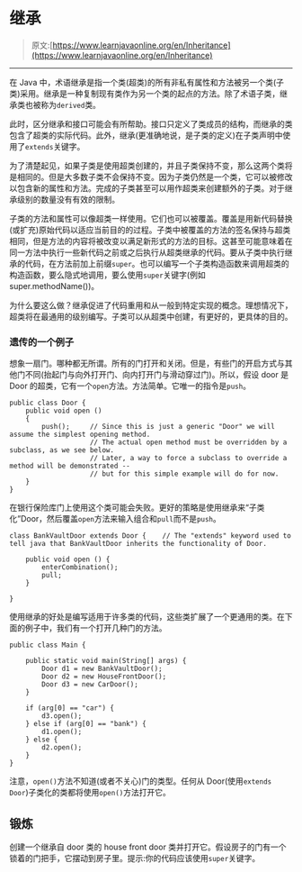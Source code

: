 # 继承

> 原文:[https://www.learnjavaonline.org/en/Inheritance](https://www.learnjavaonline.org/en/Inheritance)

* * *

在 Java 中，术语继承是指一个类(超类)的所有非私有属性和方法被另一个类(子类)采用。继承是一种复制现有类作为另一个类的起点的方法。除了术语子类，继承类也被称为`derived`类。

此时，区分继承和接口可能会有所帮助。接口只定义了类成员的结构，而继承的类包含了超类的实际代码。此外，继承(更准确地说，是子类的定义)在子类声明中使用了`extends`关键字。

为了清楚起见，如果子类是使用超类创建的，并且子类保持不变，那么这两个类将是相同的。但是大多数子类不会保持不变。因为子类仍然是一个类，它可以被修改以包含新的属性和方法。完成的子类甚至可以用作超类来创建额外的子类。对于继承级别的数量没有有效的限制。

子类的方法和属性可以像超类一样使用。它们也可以被覆盖。覆盖是用新代码替换(或扩充)原始代码以适应当前目的的过程。子类中被覆盖的方法的签名保持与超类相同，但是方法的内容将被改变以满足新形式的方法的目标。这甚至可能意味着在同一方法中执行一些新代码之前或之后执行从超类继承的代码。要从子类中执行继承的代码，在方法前加上前缀`super`。也可以编写一个子类构造函数来调用超类的构造函数，要么隐式地调用，要么使用`super`关键字(例如 super.methodName())。

为什么要这么做？继承促进了代码重用和从一般到特定实现的概念。理想情况下，超类将在最通用的级别编写。子类可以从超类中创建，有更好的，更具体的目的。

### 遗传的一个例子

想象一扇门。哪种都无所谓。所有的门打开和关闭。但是，有些门的开启方式与其他门不同(抬起门与向外打开门、向内打开门与滑动穿过门)。所以，假设 door 是 Door 的超类，它有一个`open`方法。方法简单。它唯一的指令是`push`。

```
public class Door {
    public void open ()
    {
        push();     // Since this is just a generic "Door" we will assume the simplest opening method.
                    // The actual open method must be overridden by a subclass, as we see below.
                    // Later, a way to force a subclass to override a method will be demonstrated -- 
                    // but for this simple example will do for now.
    }
} 
```

在银行保险库门上使用这个类可能会失败。更好的策略是使用继承来“子类化”Door，然后覆盖`open`方法来输入组合和`pull`而不是`push`。

```
class BankVaultDoor extends Door {    // The "extends" keyword used to tell java that BankVaultDoor inherits the functionality of Door.

    public void open () {
        enterCombination();
        pull;
    }

} 
```

使用继承的好处是编写适用于许多类的代码，这些类扩展了一个更通用的类。在下面的例子中，我们有一个打开几种门的方法。

```
public class Main {

    public static void main(String[] args) {
        Door d1 = new BankVaultDoor();
        Door d2 = new HouseFrontDoor();
        Door d3 = new CarDoor();
    }

    if (arg[0] == "car") {
        d3.open();
    } else if (arg[0] == "bank") {
        d1.open();
    } else {
        d2.open();
    }
} 
```

注意，`open()`方法不知道(或者不关心)门的类型。任何从 Door(使用`extends Door`)子类化的类都将使用`open()`方法打开它。

## 锻炼

创建一个继承自 door 类的 house front door 类并打开它。假设房子的门有一个锁着的门把手，它摆动到房子里。提示:你的代码应该使用`super`关键字。